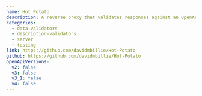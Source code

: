 ```yaml
---
name: Hot Potato
description: A reverse proxy that validates responses against an OpenAPI description. It can be used as either a standalone .NET tool, or installed as NuGet packages for an ASP.NET Core integration testing project.
categories:
  - data-validators
  - description-validators
  - server
  - testing
link: https://github.com/davidmbillie/Hot-Potato
github: https://github.com/davidmbillie/Hot-Potato
openApiVersions:
  v2: false
  v3: false
  v3_1: false
  v4: false
---
```

